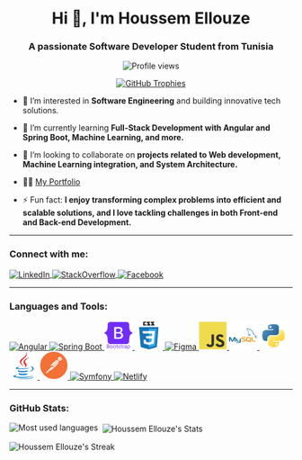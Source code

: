 
<h1 align="center">Hi 👋, I'm Houssem Ellouze</h1>
<h3 align="center">A passionate Software Developer Student from Tunisia</h3>

<p align="center"> 
  <img src="https://komarev.com/ghpvc/?username=houssem-ellouze&label=Profile%20views&color=0e75b6&style=flat" alt="Profile views" />
</p>

<p align="center">
  <a href="https://github.com/ryo-ma/github-profile-trophy">
    <img src="https://github-profile-trophy.vercel.app/?username=houssem-ellouze&theme=onedark&margin-w=15&margin-h=15" alt="GitHub Trophies" />
  </a>
</p>


- 🔭 I’m interested in **Software Engineering** and building innovative tech solutions.
  
- 🌱 I’m currently learning **Full-Stack Development with Angular and Spring Boot, Machine Learning, and more.**

- 👯 I’m looking to collaborate on **projects related to Web development, Machine Learning integration, and System Architecture.**

- 👨‍💻 [My Portfolio]((https://houssemellouze.netlify.app/))

- ⚡ Fun fact: **I enjoy transforming complex problems into efficient and scalable solutions, and I love tackling challenges in both Front-end and Back-end Development.**

---

<h3 align="left">Connect with me:</h3>
<p align="left">
  <a href="https://linkedin.com/in/houssem-ellouze-b51b0b211" target="blank">
    <img align="center" src="https://raw.githubusercontent.com/rahuldkjain/github-profile-readme-generator/master/src/images/icons/Social/linked-in-alt.svg" alt="LinkedIn" height="50" width="50" />
  </a>
  <a href="https://stackoverflow.com/users/houssem-ellouze" target="blank">
    <img align="center" src="https://raw.githubusercontent.com/rahuldkjain/github-profile-readme-generator/master/src/images/icons/Social/stack-overflow.svg" alt="StackOverflow" height="50" width="50" />
  </a>
  <a href="https://fb.com/100090082430281" target="blank">
    <img align="center" src="https://raw.githubusercontent.com/rahuldkjain/github-profile-readme-generator/master/src/images/icons/Social/facebook.svg" alt="Facebook" height="50" width="50" />
  </a>
</p>

---

<h3 align="left">Languages and Tools:</h3>
<p align="left">
  <a href="https://angular.io" target="_blank">
    <img src="https://angular.io/assets/images/logos/angular/angular.svg" alt="Angular" width="50" height="50"/>
  </a>
  <a href="https://spring.io/" target="_blank">
    <img src="https://www.vectorlogo.zone/logos/springio/springio-icon.svg" alt="Spring Boot" width="50" height="50"/>
  </a>
  <a href="https://getbootstrap.com" target="_blank">
    <img src="https://raw.githubusercontent.com/devicons/devicon/master/icons/bootstrap/bootstrap-plain-wordmark.svg" alt="Bootstrap" width="50" height="50"/>
  </a>
  <a href="https://www.w3schools.com/css/" target="_blank">
    <img src="https://raw.githubusercontent.com/devicons/devicon/master/icons/css3/css3-original-wordmark.svg" alt="CSS3" width="50" height="50"/>
  </a>
  <a href="https://figma.com/" target="_blank">
    <img src="https://www.vectorlogo.zone/logos/figma/figma-icon.svg" alt="Figma" width="50" height="50"/>
  </a>
  <a href="https://developer.mozilla.org/en-US/docs/Web/JavaScript" target="_blank">
    <img src="https://raw.githubusercontent.com/devicons/devicon/master/icons/javascript/javascript-original.svg" alt="JavaScript" width="50" height="50"/>
  </a>
  <a href="https://www.mysql.com/" target="_blank">
    <img src="https://raw.githubusercontent.com/devicons/devicon/master/icons/mysql/mysql-original-wordmark.svg" alt="MySQL" width="50" height="50"/>
  </a>
  <a href="https://www.python.org" target="_blank">
    <img src="https://raw.githubusercontent.com/devicons/devicon/master/icons/python/python-original.svg" alt="Python" width="50" height="50"/>
  </a>
  <a href="https://www.java.com" target="_blank">
    <img src="https://raw.githubusercontent.com/devicons/devicon/master/icons/java/java-original.svg" alt="Java" width="50" height="50"/>
  </a>
  <a href="https://www.postman.com" target="_blank">
    <img src="https://raw.githubusercontent.com/devicons/devicon/master/icons/postman/postman-original.svg" alt="Postman" width="50" height="50"/>
  </a>
  <a href="https://symfony.com/" target="_blank">
    <img src="https://symfony.com/logos/symfony_black_03.svg" alt="Symfony" width="50" height="50"/>
  </a>
  <a href="https://www.netlify.com" target="_blank">
        <img src="https://cdn.iconscout.com/icon/free/png-256/netlify-3628945-3029960.png" alt="Netlify" width="50" height="50"/>
</a>

</p>


---

<h3 align="left">GitHub Stats:</h3>
<p>
  <img align="left" src="https://github-readme-stats.vercel.app/api/top-langs?username=houssem-ellouze&show_icons=true&locale=en&layout=compact&theme=radical" alt="Most used languages" />
</p>

<p>&nbsp;
  <img align="center" src="https://github-readme-stats.vercel.app/api?username=houssem-ellouze&show_icons=true&locale=en&theme=radical" alt="Houssem Ellouze's Stats" />
</p>

<p>
  <img align="center" src="https://github-readme-streak-stats.herokuapp.com/?user=houssem-ellouze&theme=radical" alt="Houssem Ellouze's Streak" />
</p>

